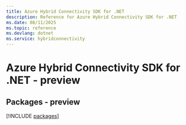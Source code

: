 ```yaml
---
title: Azure Hybrid Connectivity SDK for .NET
description: Reference for Azure Hybrid Connectivity SDK for .NET
ms.date: 08/11/2025
ms.topic: reference
ms.devlang: dotnet
ms.service: hybridconnectivity
---
```

# Azure Hybrid Connectivity SDK for .NET - preview
## Packages - preview
[!INCLUDE [packages](hybrid-connectivity-index.md)]